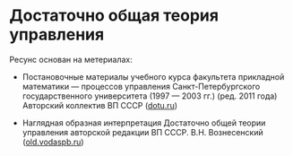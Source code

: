 # Достаточно общая теория управления


Ресунс основан на метериалах:
- Постановочные материалы учебного курса факультета прикладной математики — процессов управления Санкт-Петербургского государственного университета (1997 — 2003 гг.) (ред. 2011 года) Авторский коллектив ВП СССР ([dotu.ru](http://dotu.ru/2011/06/26/20110626-dotu_red-2011/))

 
- Наглядная образная интерпретация Достаточно общей теории управления авторской редакции ВП СССР. В.Н. Вознесенский ([old.vodaspb.ru](http://old.vodaspb.ru/files/projects/20120408/dotu_v_obrazah.htm))
